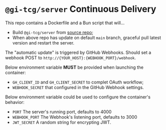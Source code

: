 # `@gi-tcg/server` Continuous Delivery

This repo contains a Dockerfile and a Bun script that will...

- Build `@gi-tcg/server` from [source repo](https://github.com/genius-invokation/genius-invokation);
- When above repo has update on default `main` branch, graceful pull latest version and restart the server.

The "automatic update" is triggered by GitHub Webhooks. Should set a webhook POST to `http://{YOUR_HOST}:{WEBHOOK_PORT}/webhook`.

Below environment variable **MUST** be provided when launching the container:
- `GH_CLIENT_ID` and `GH_CLIENT_SECRET` to complet OAuth workflow;
- `WEBHOOK_SECRET` that configured in the GitHub Webhook settings.

Below environment variable could be used to configure the container's behavior:
- `PORT` The server's running port, defaults to 4000
- `WEBHOOK_PORT` The Webhook's listening port, defaults to 3000
- `JWT_SECRET` A random string for encrypting JWT.

